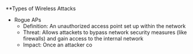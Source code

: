 **Types of Wireless Attacks
- Rogue APs
	- Definition: An unauthorized access point set up within the network
	- Threat: Allows attackets to bypass network security measures (like firewalls) and gain access to the internal network
	- Impact: Once an attacker co